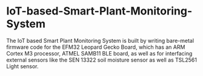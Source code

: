# IoT-based-Smart-Plant-Monitoring-System

The IoT based Smart Plant Monitoring System is built by writing bare-metal firmware code for the EFM32 Leopard Gecko Board, which has an ARM Cortex M3 processor, ATMEL SAMB11 BLE board, as well as for interfacing external sensors like the SEN 13322 soil moisture sensor as well as TSL2561 Light sensor.
